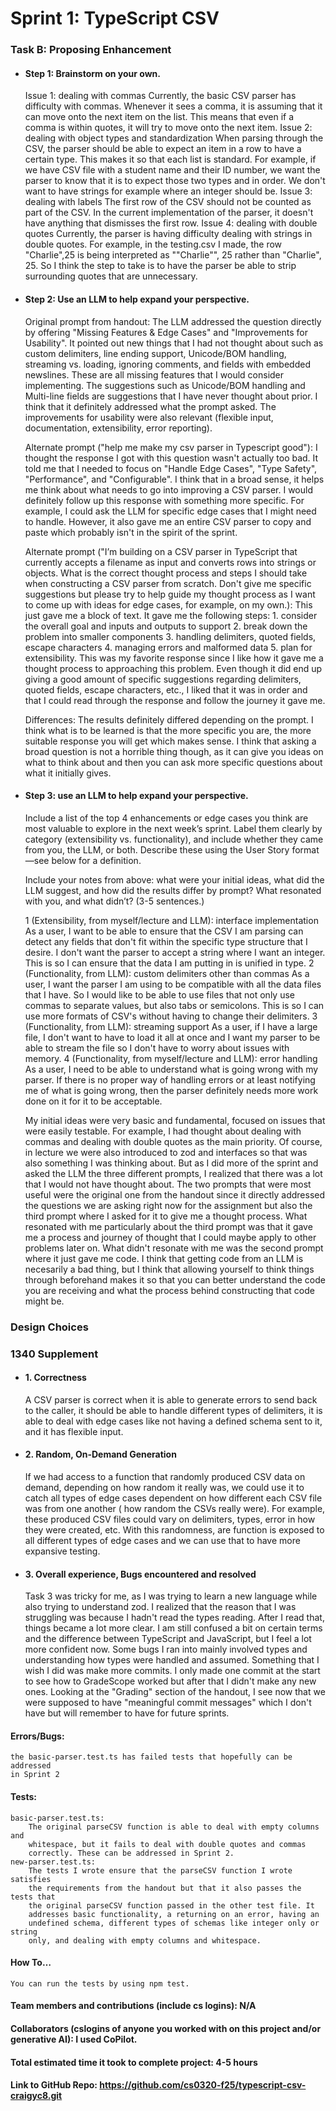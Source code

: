 # Sprint 1: TypeScript CSV

### Task B: Proposing Enhancement

- #### Step 1: Brainstorm on your own.

    Issue 1: dealing with commas
        Currently, the basic CSV parser has difficulty with commas. Whenever it
        sees a comma, it is assuming that it can move onto the next item on the
        list. This means that even if a comma is within quotes, it will try to
        move onto the next item.
    Issue 2: dealing with object types and standardization
        When parsing through the CSV, the parser should be able to expect an
        item in a row to have a certain type. This makes it so that each list is
        standard. For example, if we have CSV file with a student name and their
        ID number, we want the parser to know that it is to expect those two
        types and in order. We don't want to have strings for example where an
        integer should be.
    Issue 3: dealing with labels
        The first row of the CSV should not be counted as part of the CSV. In
        the current implementation of the parser, it doesn't have anything that
        dismisses the first row.
    Issue 4: dealing with double quotes
        Currently, the parser is having difficulty dealing with strings in
        double quotes. For example, in the testing.csv I made, the row
        "Charlie",25 is being interpreted as ""Charlie"", 25 rather than
        "Charlie", 25. So I think the step to take is to have the parser be able
        to strip surrounding quotes that are unnecessary.


- #### Step 2: Use an LLM to help expand your perspective.

    Original prompt from handout:
        The LLM addressed the question directly by offering "Missing Features &
        Edge Cases" and "Improvements for Usability". It pointed out new things
        that I had not thought about such as custom delimiters, line ending
        support, Unicode/BOM handling, streaming vs. loading, ignoring comments,
        and fields with embedded newslines. These are all missing features that
        I would consider implementing. The suggestions such as Unicode/BOM
        handling and Multi-line fields are suggestions that I have never thought
        about prior. I think that it definitely addressed what the prompt asked.
        The improvements for usability were also relevant (flexible input,
        documentation, extensibility, error reporting).

    Alternate prompt ("help me make my csv parser in Typescript good"):
        I thought the response I got with this question wasn't actually too bad.
        It told me that I needed to focus on "Handle Edge Cases", "Type Safety",
        "Performance", and "Configurable". I think that in a broad sense, it
        helps me think about what needs to go into improving a CSV parser. I
        would definitely follow up this response with something more specific.
        For example, I could ask the LLM for specific edge cases that I might
        need to handle. However, it also gave me an entire CSV parser to copy
        and paste which probably isn't in the spirit of the sprint.

    Alternate prompt ("I’m building on a CSV parser in TypeScript that currently
    accepts a filename as input and converts rows into strings or objects. What
    is the correct thought process and steps I should take when constructing a
    CSV parser from scratch. Don't give me specific suggestions but please try
    to help guide my thought process as I want to come up with ideas for edge
    cases, for example, on my own.):
        This just gave me a block of text. It gave me the following steps:
            1. consider the overall goal and inputs and outputs to support
            2. break down the problem into smaller components
            3. handling delimiters, quoted fields, escape characters
            4. managing errors and malformed data
            5. plan for extensibility.
        This was my favorite response since I like how it gave me a thought
        process to approaching this problem. Even though it did end up giving a
        good amount of specific suggestions regarding delimiters, quoted fields,
        escape characters, etc., I liked that it was in order and that I could
        read through the response and follow the journey it gave me.

    Differences:
        The results definitely differed depending on the prompt. I think what is
        to be learned is that the more specific you are, the more suitable
        response you will get which makes sense. I think that asking a broad
        question is not a horrible thing though, as it can give you ideas on
        what to think about and then you can ask more specific questions about
        what it initially gives.

- #### Step 3: use an LLM to help expand your perspective.

    Include a list of the top 4 enhancements or edge cases you think are most valuable to explore in the next week’s sprint. Label them clearly by category (extensibility vs. functionality), and include whether they came from you, the LLM, or both. Describe these using the User Story format—see below for a definition. 

    Include your notes from above: what were your initial ideas, what did the LLM suggest, and how did the results differ by prompt? What resonated with you, and what didn’t? (3-5 sentences.)

    1 (Extensibility, from myself/lecture and LLM): interface implementation
        As a user, I want to be able to ensure that the CSV I am parsing can
        detect any fields that don't fit within the specific type structure that
        I desire. I don't want the parser to accept a string where I want an
        integer. This is so I can ensure that the data I am putting in is
        unified in type.
    2 (Functionality, from LLM): custom delimiters other than commas
        As a user, I want the parser I am using to be compatible with all the
        data files that I have. So I would like to be able to use files that
        not only use commas to separate values, but also tabs or semicolons.
        This is so I can use more formats of CSV's without having to change
        their delimiters.
    3 (Functionality, from LLM): streaming support
        As a user, if I have a large file, I don't want to have to load it all
        at once and I want my parser to be able to stream the file so I don't
        have to worry about issues with memory.
    4 (Functionality, from myself/lecture and LLM): error handling
        As a user, I need to be able to understand what is going wrong with my
        parser. If there is no proper way of handling errors or at least
        notifying me of what is going wrong, then the parser definitely needs
        more work done on it for it to be acceptable.
    
    My initial ideas were very basic and fundamental, focused on issues that
    were easily testable. For example, I had thought about dealing with commas
    and dealing with double quotes as the main priority. Of course, in lecture
    we were also introduced to zod and interfaces so that was also something I
    was thinking about. But as I did more of the sprint and asked the LLM the
    three different prompts, I realized that there was a lot that I would not
    have thought about. The two prompts that were most useful were the original
    one from the handout since it directly addressed the questions we are asking
    right now for the assignment but also the third prompt where I asked for it
    to give me a thought process. What resonated with me particularly about the
    third prompt was that it gave me a process and journey of thought that I
    could maybe apply to other problems later on. What didn't resonate with me
    was the second prompt where it just gave me code. I think that getting code
    from an LLM is necesarily a bad thing, but I think that allowing yourself
    to think things through beforehand makes it so that you can better
    understand the code you are receiving and what the process behind
    constructing that code might be.

### Design Choices

### 1340 Supplement

- #### 1. Correctness
    A CSV parser is correct when it is able to generate errors to send back to
    the caller, it should be able to handle different types of delimiters, it is
    able to deal with edge cases like not having a defined schema sent to it,
    and it has flexible input.

- #### 2. Random, On-Demand Generation
    If we had access to a function that randomly produced CSV data on demand,
    depending on how random it really was, we could use it to catch all types of
    edge cases dependent on how different each CSV file was from one another (
    how random the CSVs really were). For example, these produced CSV files
    could vary on delimiters, types, error in how they were created, etc. With
    this randomness, are function is exposed to all different types of edge
    cases and we can use that to have more expansive testing.

- #### 3. Overall experience, Bugs encountered and resolved
    Task 3 was tricky for me, as I was trying to learn a new language while also
    trying to understand zod. I realized that the reason that I was struggling
    was because I hadn't read the types reading. After I read that, things
    became a lot more clear. I am still confused a bit on certain terms and the
    difference between TypeScript and JavaScript, but I feel a lot more
    confident now. Some bugs I ran into mainly involved types and understanding
    how types were handled and assumed. Something that I wish I did was make
    more commits. I only made one commit at the start to see how to GradeScope
    worked but after that I didn't make any new ones. Looking at the "Grading"
    section of the handout, I see now that we were supposed to have "meaningful
    commit messages" which I don't have but will remember to have for future
    sprints.

#### Errors/Bugs:
    the basic-parser.test.ts has failed tests that hopefully can be addressed
    in Sprint 2
#### Tests:
    basic-parser.test.ts:
        The original parseCSV function is able to deal with empty columns and
        whitespace, but it fails to deal with double quotes and commas
        correctly. These can be addressed in Sprint 2.
    new-parser.test.ts:
        The tests I wrote ensure that the parseCSV function I wrote satisfies
        the requirements from the handout but that it also passes the tests that
        the original parseCSV function passed in the other test file. It
        addresses basic functionality, a returning on an error, having an
        undefined schema, different types of schemas like integer only or string
        only, and dealing with empty columns and whitespace.
#### How To…
    You can run the tests by using npm test.

#### Team members and contributions (include cs logins): N/A

#### Collaborators (cslogins of anyone you worked with on this project and/or generative AI): I used CoPilot.
#### Total estimated time it took to complete project: 4-5 hours
#### Link to GitHub Repo: https://github.com/cs0320-f25/typescript-csv-craigyc8.git
